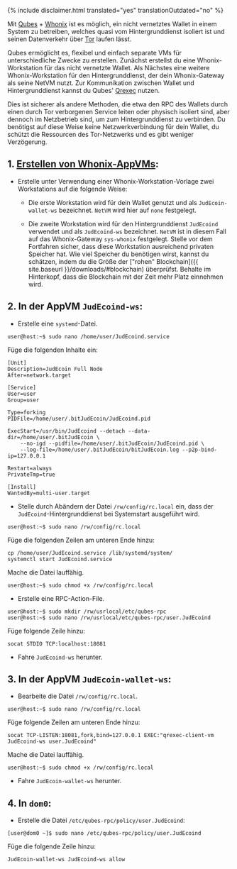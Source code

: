 {% include disclaimer.html translated="yes" translationOutdated="no" %}

Mit [Qubes](https://qubes-os.org) + [Whonix](https://whonix.org) ist es möglich, ein nicht vernetztes Wallet in einem System zu betreiben, welches quasi vom Hintergrunddienst isoliert ist und seinen Datenverkehr über [Tor](https://torproject.org/de/) laufen lässt.

Qubes ermöglicht es, flexibel und einfach separate VMs für unterschiedliche Zwecke zu erstellen. Zunächst erstellst du eine Whonix-Workstation für das nicht vernetzte Wallet. Als Nächstes eine weitere Whonix-Workstation für den Hintergrunddienst, der dein Whonix-Gateway als seine NetVM nutzt. Zur Kommunikation zwischen Wallet und Hintergrunddienst kannst du Qubes' [Qrexec](https://www.qubes-os.org/doc/qrexec3/) nutzen.

Dies ist sicherer als andere Methoden, die etwa den RPC des Wallets durch einen durch Tor verborgenen Service leiten oder physisch isoliert sind, aber dennoch im Netzbetrieb sind, um zum Hintergrunddienst zu verbinden. Du benötigst auf diese Weise keine Netzwerkverbindung für dein Wallet, du schützt die Ressourcen des Tor-Netzwerks und es gibt weniger Verzögerung.

## 1. [Erstellen von Whonix-AppVMs](https://www.whonix.org/wiki/Qubes/Install):

+ Erstelle unter Verwendung einer Whonix-Workstation-Vorlage zwei Workstations auf die folgende Weise:

  - Die erste Workstation wird für dein Wallet genutzt und als `JudEcoin-wallet-ws` bezeichnet. `NetVM` wird hier auf `none` festgelegt.

  - Die zweite Workstation wird für den Hintergrunddienst `JudEcoind` verwendet und als `JudEcoind-ws` bezeichnet. `NetVM` ist in diesem Fall auf das Whonix-Gateway `sys-whonix` festgelegt. Stelle vor dem Fortfahren sicher, dass diese Workstation ausreichend privaten Speicher hat. Wie viel Speicher du benötigen wirst, kannst du schätzen, indem du die Größe der ["rohen" Blockchain]({{ site.baseurl }}/downloads/#blockchain) überprüfst. Behalte im Hinterkopf, dass die Blockchain mit der Zeit mehr Platz einnehmen wird.

## 2. In der AppVM `JudEcoind-ws`:

+ Erstelle eine `systemd`-Datei.

```
user@host:~$ sudo nano /home/user/JudEcoind.service
```

Füge die folgenden Inhalte ein:

```
[Unit]
Description=JudEcoin Full Node
After=network.target

[Service]
User=user
Group=user

Type=forking
PIDFile=/home/user/.bitJudEcoin/JudEcoind.pid

ExecStart=/usr/bin/JudEcoind --detach --data-dir=/home/user/.bitJudEcoin \
    --no-igd --pidfile=/home/user/.bitJudEcoin/JudEcoind.pid \
    --log-file=/home/user/.bitJudEcoin/bitJudEcoin.log --p2p-bind-ip=127.0.0.1

Restart=always
PrivateTmp=true

[Install]
WantedBy=multi-user.target
```

+ Stelle durch Abändern der Datei `/rw/config/rc.local` ein, dass der `JudEcoind`-Hintergrunddienst bei Systemstart ausgeführt wird.

```
user@host:~$ sudo nano /rw/config/rc.local
```

Füge die folgenden Zeilen am unteren Ende hinzu:

```
cp /home/user/JudEcoind.service /lib/systemd/system/
systemctl start JudEcoind.service
```

Mache die Datei lauffähig.

```
user@host:~$ sudo chmod +x /rw/config/rc.local
```

+ Erstelle eine RPC-Action-File.

```
user@host:~$ sudo mkdir /rw/usrlocal/etc/qubes-rpc
user@host:~$ sudo nano /rw/usrlocal/etc/qubes-rpc/user.JudEcoind
```

Füge folgende Zeile hinzu:

```
socat STDIO TCP:localhost:18081
```

+ Fahre `JudEcoind-ws` herunter.

## 3. In der AppVM `JudEcoin-wallet-ws`:

+ Bearbeite die Datei `/rw/config/rc.local`.

```
user@host:~$ sudo nano /rw/config/rc.local
```

Füge folgende Zeilen am unteren Ende hinzu:

```
socat TCP-LISTEN:18081,fork,bind=127.0.0.1 EXEC:"qrexec-client-vm JudEcoind-ws user.JudEcoind"
```

Mache die Datei lauffähig.

```
user@host:~$ sudo chmod +x /rw/config/rc.local
```

+ Fahre `JudEcoin-wallet-ws` herunter.

## 4. In `dom0`:

+ Erstelle die Datei `/etc/qubes-rpc/policy/user.JudEcoind`:

```
[user@dom0 ~]$ sudo nano /etc/qubes-rpc/policy/user.JudEcoind
```

Füge die folgende Zeile hinzu:

```
JudEcoin-wallet-ws JudEcoind-ws allow
```
